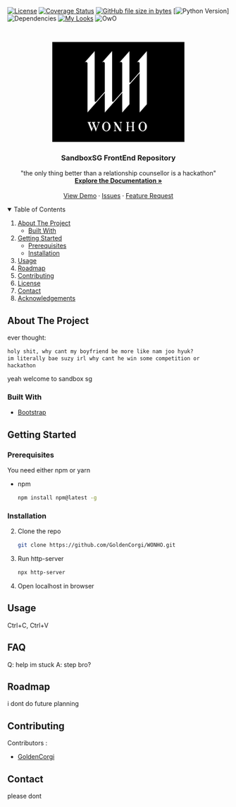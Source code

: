 [![License](https://img.shields.io/badge/license-MIT-green.svg)](https://github.com/goldencorgi/WONHO/LICENSE) 
[![Coverage Status](https://coveralls.io/repos/github/GoldenCorgi/just-time-it/badge.svg?branch=master)](https://coveralls.io/github/GoldenCorgi/just-time-it?branch=master) 
[![GitHub file size in bytes](https://img.shields.io/github/size/GoldenCorgi/just-time-it/timefunctions/__init__.py.svg)](https://github.com/GoldenCorgi/just-time-it/blob/master/timefunctions/__init__.py) 
[![Python Version](https://img.shields.io/badge/python-3.6%20%7C%203.7-blue.svg)]
![Dependencies](https://img.shields.io/badge/dependencies-none-brightgreen.svg) 
[![My Looks](https://img.shields.io/badge/handsome-110%25-blue.svg)](https://www.google.com/search?q=park+hyung+sik) 
![OwO](https://img.shields.io/badge/OwO-what's%20this-blueviolet.svg)


<!-- PROJECT LOGO -->
<br />
<p align="center">
  <a href="https://github.com/GoldenCorgi/WONHO">
    <img src="https://github.com/GoldenCorgi/WONHO/blob/main/readme.png" alt="Logo" width="300">
  </a>

  <h3 align="center">SandboxSG FrontEnd Repository</h3>

  <p align="center">
    "the only thing better than a relationship counsellor is a hackathon"
    <br />
    <a href=""><strong>Explore the Documentation »</strong></a>
    <br />
    <br />
    <a href="">View Demo</a>
    ·
    <a href="https://github.com/WONHO/issues">Issues</a>
    ·
    <a href="https://github.com/WONHO/issues">Feature Request</a>
  </p>
</p>

<!-- TABLE OF CONTENTS -->
<details open="open">
  <summary>Table of Contents</summary>
  <ol>
    <li>
      <a href="#about-the-project">About The Project</a>
      <ul>
        <li><a href="#built-with">Built With</a></li>
      </ul>
    </li>
    <li>
      <a href="#getting-started">Getting Started</a>
      <ul>
        <li><a href="#prerequisites">Prerequisites</a></li>
        <li><a href="#installation">Installation</a></li>
      </ul>
    </li>
    <li><a href="#usage">Usage</a></li>
    <li><a href="#roadmap">Roadmap</a></li>
    <li><a href="#contributing">Contributing</a></li>
    <li><a href="#license">License</a></li>
    <li><a href="#contact">Contact</a></li>
    <li><a href="#acknowledgements">Acknowledgements</a></li>
  </ol>
</details>

<!-- ABOUT THE PROJECT -->

## About The Project

ever thought:

```
holy shit, why cant my boyfriend be more like nam joo hyuk?
im literally bae suzy irl why cant he win some competition or hackathon
```

yeah welcome to sandbox sg

### Built With

- [Bootstrap](https://getbootstrap.com)

<!-- GETTING STARTED -->

## Getting Started

### Prerequisites

You need either npm or yarn

- npm
  ```sh
  npm install npm@latest -g
  ```

### Installation

2. Clone the repo
   ```sh
   git clone https://github.com/GoldenCorgi/WONHO.git
   ```
3. Run http-server
   ```sh
   npx http-server
   ```
4. Open localhost in browser

<!-- USAGE EXAMPLES -->

## Usage

Ctrl+C, Ctrl+V

## FAQ

Q: help im stuck
A: step bro?
<!-- ROADMAP -->

## Roadmap

i dont do future planning

<!-- CONTRIBUTING -->

## Contributing

Contributors :

- [GoldenCorgi](https://github.com/GoldenCorgi)

<!-- CONTACT -->

## Contact

please dont